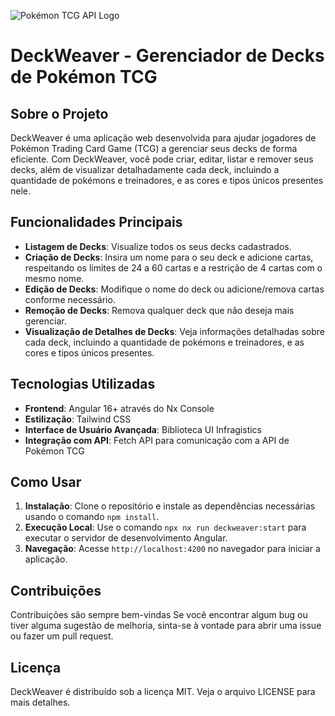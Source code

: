 ![Pokémon TCG API Logo](https://docs.pokemontcg.io/img/cards-banner2.png)

# DeckWeaver - Gerenciador de Decks de Pokémon TCG

## Sobre o Projeto

DeckWeaver é uma aplicação web desenvolvida para ajudar jogadores de Pokémon Trading Card Game (TCG) a gerenciar seus decks de forma eficiente. Com DeckWeaver, você pode criar, editar, listar e remover seus decks, além de visualizar detalhadamente cada deck, incluindo a quantidade de pokémons e treinadores, e as cores e tipos únicos presentes nele.

## Funcionalidades Principais

- **Listagem de Decks**: Visualize todos os seus decks cadastrados.
- **Criação de Decks**: Insira um nome para o seu deck e adicione cartas, respeitando os limites de 24 a 60 cartas e a restrição de 4 cartas com o mesmo nome.
- **Edição de Decks**: Modifique o nome do deck ou adicione/remova cartas conforme necessário.
- **Remoção de Decks**: Remova qualquer deck que não deseja mais gerenciar.
- **Visualização de Detalhes de Decks**: Veja informações detalhadas sobre cada deck, incluindo a quantidade de pokémons e treinadores, e as cores e tipos únicos presentes.

## Tecnologias Utilizadas

- **Frontend**: Angular 16+ através do Nx Console
- **Estilização**: Tailwind CSS
- **Interface de Usuário Avançada**: Biblioteca UI Infragistics
- **Integração com API**: Fetch API para comunicação com a API de Pokémon TCG

## Como Usar

1. **Instalação**: Clone o repositório e instale as dependências necessárias usando o comando `npm install`.
2. **Execução Local**: Use o comando `npx nx run deckweaver:start` para executar o servidor de desenvolvimento Angular.
3. **Navegação**: Acesse `http://localhost:4200` no navegador para iniciar a aplicação.

## Contribuições

Contribuições são sempre bem-vindas Se você encontrar algum bug ou tiver alguma sugestão de melhoria, sinta-se à vontade para abrir uma issue ou fazer um pull request.

## Licença

DeckWeaver é distribuído sob a licença MIT. Veja o arquivo LICENSE para mais detalhes.
